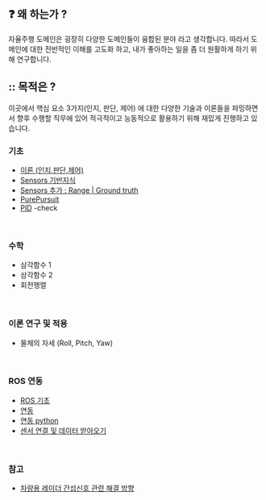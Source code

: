 ## :question: 왜 하는가 ?
자율주행 도메인은 굉장히 다양한 도메인들이 융합된 분야 라고 생각합니다.
따라서 도메인에 대한 전반적인 이해를 고도화 하고, 
내가 좋아하는 일을 좀 더 원활하게 하기 위해 연구합니다.
<br>
## :: 목적은 ?
이곳에서 핵심 요소 3가지(인지, 판단, 제어) 에 대한 다양한 기술과 이론들을
파밍하면서 향후 수행할 직무에 있어 적극적이고 능동적으로 활용하기 위해
재밌게 진행하고 있습니다.
<br>

### 기초

- [이론 (인지,판단,제어)](https://github.com/windy825/autonomous-driving/blob/master/%EC%9D%B8%EC%A7%80_%ED%8C%90%EB%8B%A8_%EC%A0%9C%EC%96%B4.md)
- [Sensors 기반지식](https://github.com/windy825/autonomous-driving/blob/master/Sensors%20%EA%B8%B0%EB%B3%B8.md)
- [Sensors 추가 : Range | Ground truth](https://github.com/windy825/autonomous-driving/blob/master/0831%20Sensors%20%EC%83%81%EC%84%B8.md)
- [PurePursuit](https://github.com/windy825/autonomous-driving/blob/master/PurePursuit.md)
- [PID](https://github.com/windy825/autonomous-driving/blob/master/PID.md) -check

<br>

### 수학

- 삼각함수 1
- 삼각함수 2
- 회전행렬

<br>

### 이론 연구 및 적용
- 물체의 자세 (Roll, Pitch, Yaw)

<br>


### ROS 연동

- [ROS 기초](https://github.com/windy825/autonomous-driving/blob/master/0831%20ROS.md)
- [연동](https://github.com/windy825/autonomous-driving/blob/master/%EC%97%B0%EB%8F%99%20%EA%B8%B0%EB%B3%B8.md)
- [연동 python ](https://github.com/windy825/autonomous-driving/blob/master/%EC%97%B0%EB%8F%99%20%EC%9D%91%EC%9A%A9.md)
- [센서 연결 및 데이터 받아오기](https://github.com/windy825/autonomous-driving/blob/master/0831%20%EC%84%BC%EC%84%9C%20%EC%97%B0%EA%B2%B0%20%EB%B0%8F%20%EB%8D%B0%EC%9D%B4%ED%84%B0%20%EB%B0%9B%EC%95%84%EC%98%A4%EA%B8%B0.md)

<br>

### 참고

- [차량용 레이더 간섭신호 관련 해결 방향](https://github.com/windy825/autonomous-driving/blob/master/%EC%B0%A8%EB%9F%89%EC%9A%A9%20%EB%A0%88%EC%9D%B4%EB%8D%94%20%EA%B0%84%EC%84%AD%EC%8B%A0%ED%98%B8%20%EC%98%81%ED%96%A5%EC%84%B1%20%EC%97%B0%EA%B5%AC.pdf)
